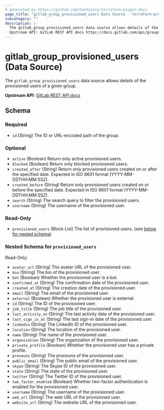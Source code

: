 ```yaml
---
# generated by https://github.com/hashicorp/terraform-plugin-docs
page_title: "gitlab_group_provisioned_users Data Source - terraform-provider-gitlab"
subcategory: ""
description: |-
  The gitlab_group_provisioned_users data source allows details of the provisioned users of a given group.
  Upstream API: GitLab REST API docs https://docs.gitlab.com/api/groups/#list-provisioned-users
---
```


# gitlab_group_provisioned_users (Data Source)

The `gitlab_group_provisioned_users` data source allows details of the provisioned users of a given group.

**Upstream API**: [GitLab REST API docs](https://docs.gitlab.com/api/groups/#list-provisioned-users)



<!-- schema generated by tfplugindocs -->
## Schema

### Required

- `id` (String) The ID or URL-encoded path of the group.

### Optional

- `active` (Boolean) Return only active provisioned users.
- `blocked` (Boolean) Return only blocked provisioned users.
- `created_after` (String) Return only provisioned users created on or after the specified date. Expected in ISO 8601 format (YYYY-MM-DDTHH:MM:SSZ).
- `created_before` (String) Return only provisioned users created on or before the specified date. Expected in ISO 8601 format (YYYY-MM-DDTHH:MM:SSZ).
- `search` (String) The search query to filter the provisioned users.
- `username` (String) The username of the provisioned user.

### Read-Only

- `provisioned_users` (Block List) The list of provisioned users. (see [below for nested schema](#nestedblock--provisioned_users))

<a id="nestedblock--provisioned_users"></a>
### Nested Schema for `provisioned_users`

Read-Only:

- `avatar_url` (String) The avatar URL of the provisioned user.
- `bio` (String) The bio of the provisioned user.
- `bot` (Boolean) Whether the provisioned user is a bot.
- `confirmed_at` (String) The confirmation date of the provisioned user.
- `created_at` (String) The creation date of the provisioned user.
- `email` (String) The email of the provisioned user.
- `external` (Boolean) Whether the provisioned user is external.
- `id` (String) The ID of the provisioned user.
- `job_title` (String) The job title of the provisioned user.
- `last_activity_on` (String) The last activity date of the provisioned user.
- `last_sign_in_at` (String) The last sign-in date of the provisioned user.
- `linkedin` (String) The LinkedIn ID of the provisioned user.
- `location` (String) The location of the provisioned user.
- `name` (String) The name of the provisioned user.
- `organization` (String) The organization of the provisioned user.
- `private_profile` (Boolean) Whether the provisioned user has a private profile.
- `pronouns` (String) The pronouns of the provisioned user.
- `public_email` (String) The public email of the provisioned user.
- `skype` (String) The Skype ID of the provisioned user.
- `state` (String) The state of the provisioned user.
- `twitter` (String) The Twitter ID of the provisioned user.
- `two_factor_enabled` (Boolean) Whether two-factor authentication is enabled for the provisioned user.
- `username` (String) The username of the provisioned user.
- `web_url` (String) The web URL of the provisioned user.
- `website_url` (String) The website URL of the provisioned user.
